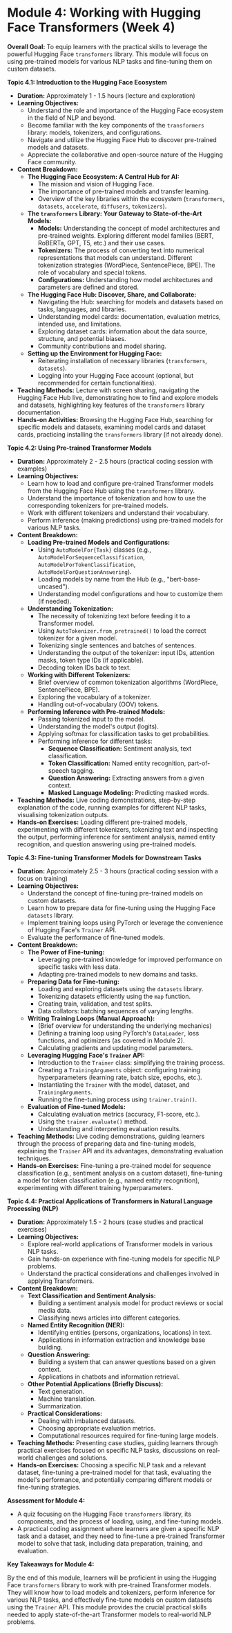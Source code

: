 # **Module 4: Working with Hugging Face Transformers (Week 4)**

**Overall Goal:** To equip learners with the practical skills to leverage the powerful Hugging Face `transformers` library. This module will focus on using pre-trained models for various NLP tasks and fine-tuning them on custom datasets.

**Topic 4.1: Introduction to the Hugging Face Ecosystem**

*   **Duration:** Approximately 1 - 1.5 hours (lecture and exploration)
*   **Learning Objectives:**
    *   Understand the role and importance of the Hugging Face ecosystem in the field of NLP and beyond.
    *   Become familiar with the key components of the `transformers` library: models, tokenizers, and configurations.
    *   Navigate and utilize the Hugging Face Hub to discover pre-trained models and datasets.
    *   Appreciate the collaborative and open-source nature of the Hugging Face community.
*   **Content Breakdown:**
    *   **The Hugging Face Ecosystem: A Central Hub for AI:**
        *   The mission and vision of Hugging Face.
        *   The importance of pre-trained models and transfer learning.
        *   Overview of the key libraries within the ecosystem (`transformers`, `datasets`, `accelerate`, `diffusers`, `tokenizers`).
    *   **The `transformers` Library: Your Gateway to State-of-the-Art Models:**
        *   **Models:** Understanding the concept of model architectures and pre-trained weights. Exploring different model families (BERT, RoBERTa, GPT, T5, etc.) and their use cases.
        *   **Tokenizers:** The process of converting text into numerical representations that models can understand. Different tokenization strategies (WordPiece, SentencePiece, BPE). The role of vocabulary and special tokens.
        *   **Configurations:**  Understanding how model architectures and parameters are defined and stored.
    *   **The Hugging Face Hub: Discover, Share, and Collaborate:**
        *   Navigating the Hub: searching for models and datasets based on tasks, languages, and libraries.
        *   Understanding model cards: documentation, evaluation metrics, intended use, and limitations.
        *   Exploring dataset cards: information about the data source, structure, and potential biases.
        *   Community contributions and model sharing.
    *   **Setting up the Environment for Hugging Face:**
        *   Reiterating installation of necessary libraries (`transformers`, `datasets`).
        *   Logging into your Hugging Face account (optional, but recommended for certain functionalities).
*   **Teaching Methods:** Lecture with screen sharing, navigating the Hugging Face Hub live, demonstrating how to find and explore models and datasets, highlighting key features of the `transformers` library documentation.
*   **Hands-on Activities:** Browsing the Hugging Face Hub, searching for specific models and datasets, examining model cards and dataset cards, practicing installing the `transformers` library (if not already done).

**Topic 4.2: Using Pre-trained Transformer Models**

*   **Duration:** Approximately 2 - 2.5 hours (practical coding session with examples)
*   **Learning Objectives:**
    *   Learn how to load and configure pre-trained Transformer models from the Hugging Face Hub using the `transformers` library.
    *   Understand the importance of tokenization and how to use the corresponding tokenizers for pre-trained models.
    *   Work with different tokenizers and understand their vocabulary.
    *   Perform inference (making predictions) using pre-trained models for various NLP tasks.
*   **Content Breakdown:**
    *   **Loading Pre-trained Models and Configurations:**
        *   Using `AutoModelFor{Task}` classes (e.g., `AutoModelForSequenceClassification`, `AutoModelForTokenClassification`, `AutoModelForQuestionAnswering`).
        *   Loading models by name from the Hub (e.g., "bert-base-uncased").
        *   Understanding model configurations and how to customize them (if needed).
    *   **Understanding Tokenization:**
        *   The necessity of tokenizing text before feeding it to a Transformer model.
        *   Using `AutoTokenizer.from_pretrained()` to load the correct tokenizer for a given model.
        *   Tokenizing single sentences and batches of sentences.
        *   Understanding the output of the tokenizer: input IDs, attention masks, token type IDs (if applicable).
        *   Decoding token IDs back to text.
    *   **Working with Different Tokenizers:**
        *   Brief overview of common tokenization algorithms (WordPiece, SentencePiece, BPE).
        *   Exploring the vocabulary of a tokenizer.
        *   Handling out-of-vocabulary (OOV) tokens.
    *   **Performing Inference with Pre-trained Models:**
        *   Passing tokenized input to the model.
        *   Understanding the model's output (logits).
        *   Applying softmax for classification tasks to get probabilities.
        *   Performing inference for different tasks:
            *   **Sequence Classification:** Sentiment analysis, text classification.
            *   **Token Classification:** Named entity recognition, part-of-speech tagging.
            *   **Question Answering:** Extracting answers from a given context.
            *   **Masked Language Modeling:** Predicting masked words.
*   **Teaching Methods:** Live coding demonstrations, step-by-step explanation of the code, running examples for different NLP tasks, visualising tokenization outputs.
*   **Hands-on Exercises:** Loading different pre-trained models, experimenting with different tokenizers, tokenizing text and inspecting the output, performing inference for sentiment analysis, named entity recognition, and question answering using pre-trained models.

**Topic 4.3: Fine-tuning Transformer Models for Downstream Tasks**

*   **Duration:** Approximately 2.5 - 3 hours (practical coding session with a focus on training)
*   **Learning Objectives:**
    *   Understand the concept of fine-tuning pre-trained models on custom datasets.
    *   Learn how to prepare data for fine-tuning using the Hugging Face `datasets` library.
    *   Implement training loops using PyTorch or leverage the convenience of Hugging Face's `Trainer` API.
    *   Evaluate the performance of fine-tuned models.
*   **Content Breakdown:**
    *   **The Power of Fine-tuning:**
        *   Leveraging pre-trained knowledge for improved performance on specific tasks with less data.
        *   Adapting pre-trained models to new domains and tasks.
    *   **Preparing Data for Fine-tuning:**
        *   Loading and exploring datasets using the `datasets` library.
        *   Tokenizing datasets efficiently using the `map` function.
        *   Creating train, validation, and test splits.
        *   Data collators: batching sequences of varying lengths.
    *   **Writing Training Loops (Manual Approach):**
        *   (Brief overview for understanding the underlying mechanics)
        *   Defining a training loop using PyTorch's `DataLoader`, loss functions, and optimizers (as covered in Module 2).
        *   Calculating gradients and updating model parameters.
    *   **Leveraging Hugging Face's `Trainer` API:**
        *   Introduction to the `Trainer` class: simplifying the training process.
        *   Creating a `TrainingArguments` object: configuring training hyperparameters (learning rate, batch size, epochs, etc.).
        *   Instantiating the `Trainer` with the model, dataset, and `TrainingArguments`.
        *   Running the fine-tuning process using `trainer.train()`.
    *   **Evaluation of Fine-tuned Models:**
        *   Calculating evaluation metrics (accuracy, F1-score, etc.).
        *   Using the `trainer.evaluate()` method.
        *   Understanding and interpreting evaluation results.
*   **Teaching Methods:** Live coding demonstrations, guiding learners through the process of preparing data and fine-tuning models, explaining the `Trainer` API and its advantages, demonstrating evaluation techniques.
*   **Hands-on Exercises:** Fine-tuning a pre-trained model for sequence classification (e.g., sentiment analysis on a custom dataset), fine-tuning a model for token classification (e.g., named entity recognition), experimenting with different training hyperparameters.

**Topic 4.4: Practical Applications of Transformers in Natural Language Processing (NLP)**

*   **Duration:** Approximately 1.5 - 2 hours (case studies and practical exercises)
*   **Learning Objectives:**
    *   Explore real-world applications of Transformer models in various NLP tasks.
    *   Gain hands-on experience with fine-tuning models for specific NLP problems.
    *   Understand the practical considerations and challenges involved in applying Transformers.
*   **Content Breakdown:**
    *   **Text Classification and Sentiment Analysis:**
        *   Building a sentiment analysis model for product reviews or social media data.
        *   Classifying news articles into different categories.
    *   **Named Entity Recognition (NER):**
        *   Identifying entities (persons, organizations, locations) in text.
        *   Applications in information extraction and knowledge base building.
    *   **Question Answering:**
        *   Building a system that can answer questions based on a given context.
        *   Applications in chatbots and information retrieval.
    *   **Other Potential Applications (Briefly Discuss):**
        *   Text generation.
        *   Machine translation.
        *   Summarization.
    *   **Practical Considerations:**
        *   Dealing with imbalanced datasets.
        *   Choosing appropriate evaluation metrics.
        *   Computational resources required for fine-tuning large models.
*   **Teaching Methods:** Presenting case studies, guiding learners through practical exercises focused on specific NLP tasks, discussions on real-world challenges and solutions.
*   **Hands-on Exercises:** Choosing a specific NLP task and a relevant dataset, fine-tuning a pre-trained model for that task, evaluating the model's performance, and potentially comparing different models or fine-tuning strategies.

**Assessment for Module 4:**

*   A quiz focusing on the Hugging Face `transformers` library, its components, and the process of loading, using, and fine-tuning models.
*   A practical coding assignment where learners are given a specific NLP task and a dataset, and they need to fine-tune a pre-trained Transformer model to solve that task, including data preparation, training, and evaluation.

**Key Takeaways for Module 4:**

By the end of this module, learners will be proficient in using the Hugging Face `transformers` library to work with pre-trained Transformer models. They will know how to load models and tokenizers, perform inference for various NLP tasks, and effectively fine-tune models on custom datasets using the `Trainer` API. This module provides the crucial practical skills needed to apply state-of-the-art Transformer models to real-world NLP problems.